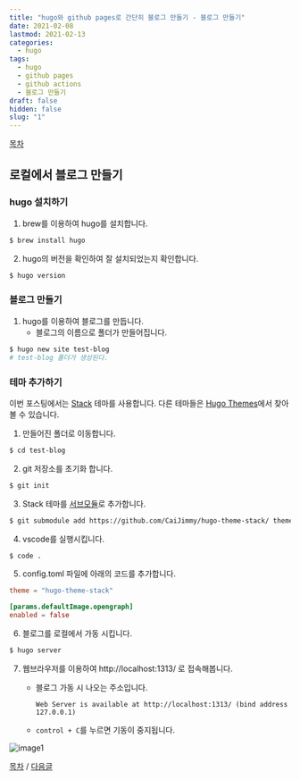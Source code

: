 ```yaml
---
title: "hugo와 github pages로 간단히 블로그 만들기 - 블로그 만들기"
date: 2021-02-08
lastmod: 2021-02-13
categories:
  - hugo
tags:
  - hugo
  - github pages
  - github actions
  - 블로그 만들기
draft: false
hidden: false
slug: "1"
---
```


[목차](../index/)

## 로컬에서 블로그 만들기

### hugo 설치하기

1. brew를 이용하여 hugo를 설치합니다.

```bash
$ brew install hugo
```

2. hugo의 버전을 확인하여 잘 설치되었는지 확인합니다.

```bash
$ hugo version
```

### 블로그 만들기

1. hugo를 이용하여 블로그를 만듭니다.
   - 블로그의 이름으로 폴더가 만들어집니다.

```bash
$ hugo new site test-blog
# test-blog 폴더가 생성된다.
```

### 테마 추가하기

이번 포스팅에서는 [Stack](https://themes.gohugo.io/hugo-theme-stack/) 테마를 사용합니다. 다른 테마들은 [Hugo Themes](https://themes.gohugo.io/)에서 찾아볼 수 있습니다.

1. 만들어진 폴더로 이동합니다.

```bash
$ cd test-blog
```

2. git 저장소를 초기화 합니다.

```bash
$ git init
```

3. Stack 테마를 [서브모듈](https://git-scm.com/book/ko/v2/Git-%EB%8F%84%EA%B5%AC-%EC%84%9C%EB%B8%8C%EB%AA%A8%EB%93%88)로 추가합니다.

```bash
$ git submodule add https://github.com/CaiJimmy/hugo-theme-stack/ themes/hugo-theme-stack
```

4. vscode를 실행시킵니다.

```bash
$ code .
```

5. config.toml 파일에 아래의 코드를 추가합니다.

```toml
theme = "hugo-theme-stack"

[params.defaultImage.opengraph]
enabled = false
```

6. 블로그를 로컬에서 가동 시킵니다.

```bash
$ hugo server
```

7. 웹브라우저를 이용하여 http://localhost:1313/ 로 접속해봅니다.
   - 블로그 가동 시 나오는 주소입니다.
    
     `Web Server is available at http://localhost:1313/ (bind address 127.0.0.1)`

   - `control + C`를 누르면 기동이 중지됩니다.

![image1](1.png)

[목차](../index/) / [다음글](../2)
